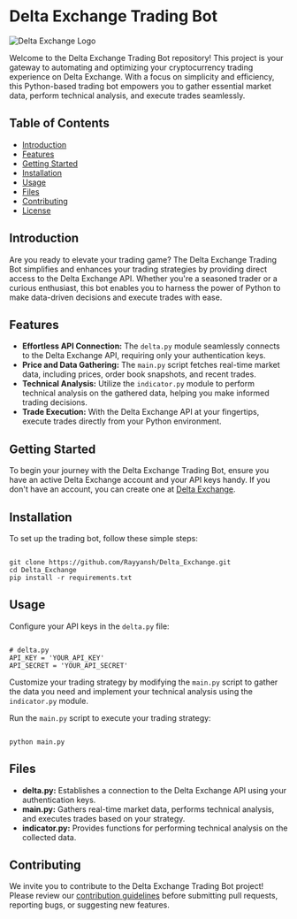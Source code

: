 <!DOCTYPE html>
<html>
<body>

<h1>Delta Exchange Trading Bot</h1>
<img src="https://www.delta.exchange/static/images/logo.svg" alt="Delta Exchange Logo">

<p>Welcome to the Delta Exchange Trading Bot repository! This project is your gateway to automating and optimizing your cryptocurrency trading experience on Delta Exchange. With a focus on simplicity and efficiency, this Python-based trading bot empowers you to gather essential market data, perform technical analysis, and execute trades seamlessly.</p>

<h2>Table of Contents</h2>
<ul>
    <li><a href="#introduction">Introduction</a></li>
    <li><a href="#features">Features</a></li>
    <li><a href="#getting-started">Getting Started</a></li>
    <li><a href="#installation">Installation</a></li>
    <li><a href="#usage">Usage</a></li>
    <li><a href="#files">Files</a></li>
    <li><a href="#contributing">Contributing</a></li>
    <li><a href="#license">License</a></li>
</ul>

<h2 id="introduction">Introduction</h2>
<p>Are you ready to elevate your trading game? The Delta Exchange Trading Bot simplifies and enhances your trading strategies by providing direct access to the Delta Exchange API. Whether you're a seasoned trader or a curious enthusiast, this bot enables you to harness the power of Python to make data-driven decisions and execute trades with ease.</p>

<h2 id="features">Features</h2>
<ul>
    <li><strong>Effortless API Connection:</strong> The <code>delta.py</code> module seamlessly connects to the Delta Exchange API, requiring only your authentication keys.</li>
    <li><strong>Price and Data Gathering:</strong> The <code>main.py</code> script fetches real-time market data, including prices, order book snapshots, and recent trades.</li>
    <li><strong>Technical Analysis:</strong> Utilize the <code>indicator.py</code> module to perform technical analysis on the gathered data, helping you make informed trading decisions.</li>
    <li><strong>Trade Execution:</strong> With the Delta Exchange API at your fingertips, execute trades directly from your Python environment.</li>
</ul>

<h2 id="getting-started">Getting Started</h2>
<p>To begin your journey with the Delta Exchange Trading Bot, ensure you have an active Delta Exchange account and your API keys handy. If you don't have an account, you can create one at <a href="https://www.delta.exchange/">Delta Exchange</a>.</p>

<h2 id="installation">Installation</h2>
<p>To set up the trading bot, follow these simple steps:</p>
<code>
git clone https://github.com/Rayyansh/Delta_Exchange.git
cd Delta_Exchange
pip install -r requirements.txt
</code>

<h2 id="usage">Usage</h2>
<p>Configure your API keys in the <code>delta.py</code> file:</p>
<code>
# delta.py
API_KEY = 'YOUR_API_KEY'
API_SECRET = 'YOUR_API_SECRET'
</code>
<p>Customize your trading strategy by modifying the <code>main.py</code> script to gather the data you need and implement your technical analysis using the <code>indicator.py</code> module.</p>
<p>Run the <code>main.py</code> script to execute your trading strategy:</p>
<code>
python main.py
</code>

<h2 id="files">Files</h2>
<ul>
    <li><strong>delta.py:</strong> Establishes a connection to the Delta Exchange API using your authentication keys.</li>
    <li><strong>main.py:</strong> Gathers real-time market data, performs technical analysis, and executes trades based on your strategy.</li>
    <li><strong>indicator.py:</strong> Provides functions for performing technical analysis on the collected data.</li>
</ul>

<h2 id="contributing">Contributing</h2>
<p>We invite you to contribute to the Delta Exchange Trading Bot project! Please review our <a href="CONTRIBUTING.md">contribution guidelines</a> before submitting pull requests, reporting bugs, or suggesting new features.</p>

</body>

</html>
